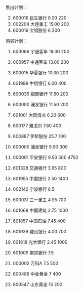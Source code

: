 售出计划：

2. 600016	民生银行	8.00	220
2. 002204	大连重工	15.00	200
3. 600019	宝钢股份	6	200


购买计划：

1. 600066	宇通客车	18.00	200
2. 000957	中通客车	13.00	200
3. 600015	华夏银行	10.00	200
4. 601998	中信银行	6.00	400
5. 600036	招商银行	11.50	200
6. 600000	浦发银行	11.50	200


2. 601001	大同煤业	6.20	600
3. 600177	雅戈尔	7.60	400
7. 600887	伊犁股份	25.7	100	
1. 600000	浦发银行 8.90	300
2. 000001	平安银行	9.50	500	4750

3. 601328	交通银行	3.65	800	
3. 601955	中国银行	2.50	1400
7. 002142	宁波银行	8.5

3. 600031	三一重工	4.95	700
4. 601668	中国建筑	2.75	1000
5. 601857	中国石油	7.45	400


2. 601939	建设银行	4.00	700
4. 601818	光大银行	2.45	1000
6. 601009	南京银行	7.5
4. 000002	万科A	7.5	500
2. 600489	中金黄金	7	400
4. 600547	山东黄金	15	200


